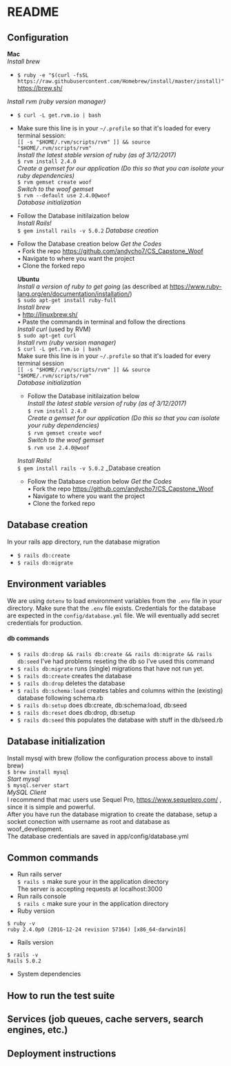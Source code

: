 # README

## Configuration  
  **Mac**  
  _Install brew_  
  * `$ ruby -e "$(curl -fsSL https://raw.githubusercontent.com/Homebrew/install/master/install)"` https://brew.sh/  

  _Install rvm (ruby version manager)_  
* `$ curl -L get.rvm.io | bash`  
* Make sure this line is in your `~/.profile` so that it's loaded for every terminal session:  
   `[[ -s "$HOME/.rvm/scripts/rvm" ]] && source "$HOME/.rvm/scripts/rvm"`  
  _Install the latest stable version of ruby (as of 3/12/2017)_  
	`$ rvm install 2.4.0`  
  _Create a gemset for our application (Do this so that you can isolate your ruby dependencies)_  
	`$ rvm gemset create woof`  
  _Switch to the woof gemset_  
	`$ rvm --default use 2.4.0@woof`  
  _Database initialization_  
* Follow the Database initilaization below  
  _Install Rails!_  
	`$ gem install rails -v 5.0.2`
  _Database creation_  
* Follow the Database creation below
  _Get the Codes_  
	• Fork the repo https://github.com/andycho7/CS_Capstone_Woof  
	• Navigate to where you want the project  
	• Clone the forked repo  
  
  **Ubuntu**  
  _Install a version of ruby to get going_ (as described at https://www.ruby-lang.org/en/documentation/installation/)  
	 `$ sudo apt-get install ruby-full`  
  _Install brew_  
	• http://linuxbrew.sh/  
	• Paste the commands in terminal and follow the directions  
  _Install curl_ (used by RVM)  
	`$ sudo apt-get curl`  
  _Install rvm (ruby version manager)_  
`$ curl -L get.rvm.io | bash`  
	Make sure this line is in your `~/.profile` so that it's loaded for every terminal session  
`[[ -s "$HOME/.rvm/scripts/rvm" ]] && source "$HOME/.rvm/scripts/rvm"`  
  _Database initialization_
  * Follow the Database initilaization below  
  _Install the latest stable version of ruby (as of 3/12/2017)_  
	`$ rvm install 2.4.0`  
  _Create a gemset for our application (Do this so that you can isolate your ruby dependencies)_  
	`$ rvm gemset create woof`  
  _Switch to the woof gemset_  
	`$ rvm use 2.4.0@woof`  

  _Install Rails!_  
	`$ gem install rails -v 5.0.2`
  _Database creation  
  * Follow the Database creation below
  _Get the Codes_  
	• Fork the repo https://github.com/andycho7/CS_Capstone_Woof  
	• Navigate to where you want the project  
	• Clone the forked repo  
## Database creation
In your rails app directory, run the database migration  
* `$ rails db:create`  
* `$ rails db:migrate`  
## Environment variables  
We are using `dotenv` to load environment variables from the `.env` file in your directory. Make sure that the `.env` file exists. Credentials for the database are expected in the `config/database.yml` file. We will eventually add secret credentials for production. 
#### db commands  
* `$ rails db:drop && rails db:create && rails db:migrate && rails db:seed` I've had problems reseting the db so I've used this command
* `$ rails db:migrate` runs (single) migrations that have not run yet.  
* `$ rails db:create` creates the database  
* `$ rails db:drop` deletes the database  
* `$ rails db:schema:load` creates tables and columns within the (existing) database following schema.rb  
* `$ rails db:setup` does db:create, db:schema:load, db:seed  
* `$ rails db:reset` does db:drop, db:setup  
* `$ rails db:seed` this populates the database with stuff in the db/seed.rb  
## Database initialization
Install mysql with brew (follow the configuration process above to install brew)  
  	`$ brew install mysql`  
  _Start mysql_  
  	`$ mysql.server start`  
_MySQL Client_  
	I recommend that mac users use Sequel Pro, https://www.sequelpro.com/ , since it is simple and powerful.  
	After you have run the database migration to create the database, setup a socket conection with username as root and database as woof_development.  
	The database credentials are saved in app/config/database.yml  
## Common commands  
* Run rails server  
`$ rails s` make sure your in the application directory  
The server is accepting requests at localhost:3000  
* Run rails console  
`$ rails c` make sure your in the application directory
* Ruby version  
```
$ ruby -v
ruby 2.4.0p0 (2016-12-24 revision 57164) [x86_64-darwin16]
```
* Rails version  
```
$ rails -v
Rails 5.0.2
```  
* System dependencies

## How to run the test suite

## Services (job queues, cache servers, search engines, etc.)

## Deployment instructions

